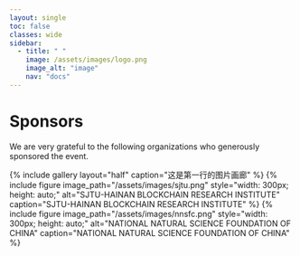 ```yaml
---
layout: single
toc: false
classes: wide
sidebar:  
  - title: " "   
    image: /assets/images/logo.png
    image_alt: "image"
    nav: "docs"
---
```


# Sponsors
We are very grateful to the following organizations who generously sponsored the event.

{% include gallery layout="half" caption="这是第一行的图片画廊" %}
{% include figure image_path="/assets/images/sjtu.png" style="width: 300px; height: auto;" alt="SJTU-HAINAN BLOCKCHAIN RESEARCH INSTITUTE" caption="SJTU-HAINAN BLOCKCHAIN RESEARCH INSTITUTE" %}
{% include figure image_path="/assets/images/nnsfc.png" style="width: 300px; height: auto;" alt="NATIONAL NATURAL SCIENCE FOUNDATION OF CHINA" caption="NATIONAL NATURAL SCIENCE FOUNDATION OF CHINA" %}

